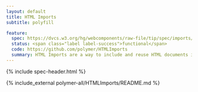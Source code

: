 ```yaml
---
layout: default
title: HTML Imports
subtitle: polyfill

feature:
  spec: https://dvcs.w3.org/hg/webcomponents/raw-file/tip/spec/imports/index.html
  status: <span class="label label-success">functional</span>
  code: https://github.com/polymer/HTMLImports
  summary: HTML Imports are a way to include and reuse HTML documents in other HTML documents.
---
```


{% include spec-header.html %}

{% include_external polymer-all/HTMLImports/README.md %}
